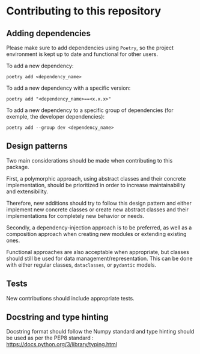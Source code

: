 # Contributing to this repository

## Adding dependencies

Please make sure to add dependencies using `Poetry`, so the project environment
is kept up to date and functional for other users.

To add a new dependency:

```
poetry add <dependency_name>
```

To add a new dependency with a specific version:

```
poetry add "<dependency_name>==<x.x.x>"
```

To add a new dependency to a specific group of dependencies 
(for exemple, the developer dependencies):

```
poetry add --group dev <dependency_name>
```

## Design patterns
Two main considerations should be made when contributing to this package.

First, a polymorphic approach, using abstract classes and their concrete implementation,
should be prioritized in order to increase maintainability and extensibility.

Therefore, new additions should try to follow this design pattern and either implement
new concrete classes or create new abstract classes and their implementations for 
completely new behavior or needs.

Secondly, a dependency-injection approach is to be preferred, as well as a composition 
approach when creating new modules or extending existing ones.

Functional approaches are also acceptable when appropriate, but classes should still
be used for data management/representation. This can be done with either regular 
classes, `dataclasses`, or `pydantic` models.

## Tests

New contributions should include appropriate tests.

## Docstring and type hinting

Docstring format should follow the Numpy standard and type hinting should be used
as per the PEP8 standard : https://docs.python.org/3/library/typing.html